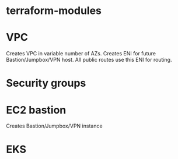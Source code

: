 # terraform-modules

# VPC
Creates VPC in variable number of AZs.
Creates ENI for future Bastion/Jumpbox/VPN host.
All public routes use this ENI for routing.

# Security groups

# EC2 bastion
Creates Bastion/Jumpbox/VPN instance

# EKS
